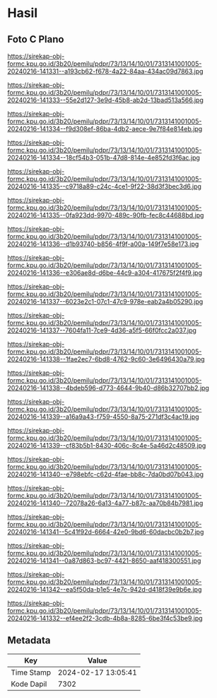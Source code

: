 # Hasil

## Foto C Plano

https://sirekap-obj-formc.kpu.go.id/3b20/pemilu/pdpr/73/13/14/10/01/7313141001005-20240216-141331--a193cb62-f678-4a22-84aa-434ac09d7863.jpg

https://sirekap-obj-formc.kpu.go.id/3b20/pemilu/pdpr/73/13/14/10/01/7313141001005-20240216-141333--55e2d127-3e9d-45b8-ab2d-13bad513a566.jpg

https://sirekap-obj-formc.kpu.go.id/3b20/pemilu/pdpr/73/13/14/10/01/7313141001005-20240216-141334--f9d308ef-86ba-4db2-aece-9e7f84e814eb.jpg

https://sirekap-obj-formc.kpu.go.id/3b20/pemilu/pdpr/73/13/14/10/01/7313141001005-20240216-141334--18cf54b3-051b-47d8-814e-4e852fd3f6ac.jpg

https://sirekap-obj-formc.kpu.go.id/3b20/pemilu/pdpr/73/13/14/10/01/7313141001005-20240216-141335--c9718a89-c24c-4ce1-9f22-38d3f3bec3d6.jpg

https://sirekap-obj-formc.kpu.go.id/3b20/pemilu/pdpr/73/13/14/10/01/7313141001005-20240216-141335--0fa923dd-9970-489c-90fb-fec8c44688bd.jpg

https://sirekap-obj-formc.kpu.go.id/3b20/pemilu/pdpr/73/13/14/10/01/7313141001005-20240216-141336--d1b93740-b856-4f9f-a00a-149f7e58e173.jpg

https://sirekap-obj-formc.kpu.go.id/3b20/pemilu/pdpr/73/13/14/10/01/7313141001005-20240216-141336--e306ae8d-d6be-44c9-a304-417675f2f4f9.jpg

https://sirekap-obj-formc.kpu.go.id/3b20/pemilu/pdpr/73/13/14/10/01/7313141001005-20240216-141337--6023e2c1-07c1-47c9-978e-eab2a4b05290.jpg

https://sirekap-obj-formc.kpu.go.id/3b20/pemilu/pdpr/73/13/14/10/01/7313141001005-20240216-141337--7604fa11-7ce9-4d36-a5f5-66f0fcc2a037.jpg

https://sirekap-obj-formc.kpu.go.id/3b20/pemilu/pdpr/73/13/14/10/01/7313141001005-20240216-141338--1fae2ec7-6bd8-4762-9c60-3e6496430a79.jpg

https://sirekap-obj-formc.kpu.go.id/3b20/pemilu/pdpr/73/13/14/10/01/7313141001005-20240216-141338--4bdeb596-d773-4644-9b40-d86b32707bb2.jpg

https://sirekap-obj-formc.kpu.go.id/3b20/pemilu/pdpr/73/13/14/10/01/7313141001005-20240216-141339--a16a9a43-f759-4550-8a75-271df3c4ac19.jpg

https://sirekap-obj-formc.kpu.go.id/3b20/pemilu/pdpr/73/13/14/10/01/7313141001005-20240216-141339--cf83b5b1-8430-406c-8c4e-5a46d2c48509.jpg

https://sirekap-obj-formc.kpu.go.id/3b20/pemilu/pdpr/73/13/14/10/01/7313141001005-20240216-141340--e798ebfc-c62d-4fae-bb8c-7da0bd07b043.jpg

https://sirekap-obj-formc.kpu.go.id/3b20/pemilu/pdpr/73/13/14/10/01/7313141001005-20240216-141340--72078a26-6a13-4a77-b87c-aa70b84b7981.jpg

https://sirekap-obj-formc.kpu.go.id/3b20/pemilu/pdpr/73/13/14/10/01/7313141001005-20240216-141341--5c41f92d-6664-42e0-9bd6-60dacbc0b2b7.jpg

https://sirekap-obj-formc.kpu.go.id/3b20/pemilu/pdpr/73/13/14/10/01/7313141001005-20240216-141341--0a87d863-bc97-4421-8650-aaf418300551.jpg

https://sirekap-obj-formc.kpu.go.id/3b20/pemilu/pdpr/73/13/14/10/01/7313141001005-20240216-141342--ea5f50da-b1e5-4e7c-942d-d418f39e9b6e.jpg

https://sirekap-obj-formc.kpu.go.id/3b20/pemilu/pdpr/73/13/14/10/01/7313141001005-20240216-141332--ef4ee2f2-3cdb-4b8a-8285-6be3f4c53be9.jpg


## Metadata

| Key        | Value               |
| ---------- | ------------------- |
| Time Stamp | 2024-02-17 13:05:41 |
| Kode Dapil | 7302                |



